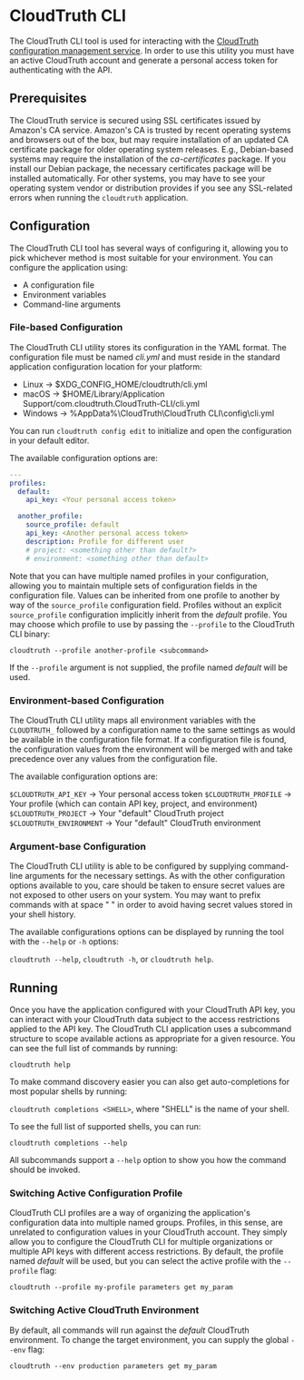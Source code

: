 CloudTruth CLI
==============

The CloudTruth CLI tool is used for interacting with the [CloudTruth configuration management service](https://cloudtruth.com).
In order to use this utility you must have an active CloudTruth account and generate a personal access token for authenticating with the API.

Prerequisites
-------------

The CloudTruth service is secured using SSL certificates issued by Amazon's CA service.
Amazon's CA is trusted by recent operating systems and browsers out of the box, but may require installation of an updated CA certificate package for older operating system releases.
E.g., Debian-based systems may require the installation of the _ca-certificates_ package.
If you install our Debian package, the necessary certificates package will be installed automatically.
For other systems, you may have to see your operating system vendor or distribution provides if you see any SSL-related errors when running the `cloudtruth` application.

Configuration
-------------

The CloudTruth CLI tool has several ways of configuring it, allowing you to pick whichever method is most suitable for your environment.
You can configure the application using:

* A configuration file
* Environment variables
* Command-line arguments


### File-based Configuration

The CloudTruth CLI utility stores its configuration in the YAML format.
The configuration file must be named _cli.yml_ and must reside in the standard application configuration location for your platform:

* Linux -> $XDG_CONFIG_HOME/cloudtruth/cli.yml
* macOS -> $HOME/Library/Application Support/com.cloudtruth.CloudTruth-CLI/cli.yml
* Windows -> %AppData%\CloudTruth\CloudTruth CLI\config\cli.yml

You can run `cloudtruth config edit` to initialize and open the configuration in your default editor.

The available configuration options are:

```yaml
--- 
profiles:
  default:
    api_key: <Your personal access token>

  another_profile:
    source_profile: default
    api_key: <Another personal access token>
    description: Profile for different user
    # project: <something other than default?>
    # environment: <something other than default>
```

Note that you can have multiple named profiles in your configuration, allowing you to maintain multiple sets of configuration fields in the configuration file.
Values can be inherited from one profile to another by way of the `source_profile` configuration field.
Profiles without an explicit `source_profile` configuration implicitly inherit from the _default_ profile.
You may choose which profile to use by passing the `--profile` to the CloudTruth CLI binary:

`cloudtruth --profile another-profile <subcommand>`

If the `--profile` argument is not supplied, the profile named _default_ will be used.

### Environment-based Configuration

The CloudTruth CLI utility maps all environment variables with the `CLOUDTRUTH_` followed by a configuration name to the same settings as would be available in the configuration file format.
If a configuration file is found, the configuration values from the environment will be merged with and take precedence over any values from the configuration file.

The available configuration options are:

`$CLOUDTRUTH_API_KEY` -> Your personal access token
`$CLOUDTRUTH_PROFILE` -> Your profile (which can contain API key, project, and environment)
`$CLOUDTRUTH_PROJECT` -> Your "default" CloudTruth project
`$CLOUDTRUTH_ENVIRONMENT` -> Your "default" CloudTruth environment


### Argument-base Configuration

The CloudTruth CLI utility is able to be configured by supplying command-line arguments for the necessary settings.
As with the other configuration options available to you, care should be taken to ensure secret values are not exposed to other users on your system.
You may want to prefix commands with at space " " in order to avoid having secret values stored in your shell history.

The available configurations options can be displayed by running the tool with the `--help` or `-h` options:

`cloudtruth --help`, `cloudtruth -h`, or `cloudtruth help`.


Running
-------

Once you have the application configured with your CloudTruth API key, you can interact with your CloudTruth data subject to the access restrictions applied to the API key.
The CloudTruth CLI application uses a subcommand structure to scope available actions as appropriate for a given resource. You can see the full list of commands by running:

`cloudtruth help`

To make command discovery easier you can also get auto-completions for most popular shells by running:

`cloudtruth completions <SHELL>`, where "SHELL" is the name of your shell.

To see the full list of supported shells, you can run:

`cloudtruth completions --help`

All subcommands support a `--help` option to show you how the command should be invoked.

### Switching Active Configuration Profile

CloudTruth CLI profiles are a way of organizing the application's configuration data into multiple named groups.
Profiles, in this sense, are unrelated to configuration values in your CloudTruth account.
They simply allow you to configure the CloudTruth CLI for multiple organizations or multiple API keys with different access restrictions.
By default, the profile named _default_ will be used, but you can select the active profile with the `--profile` flag:

`cloudtruth --profile my-profile parameters get my_param`

### Switching Active CloudTruth Environment

By default, all commands will run against the _default_ CloudTruth environment.
To change the target environment, you can supply the global `--env` flag:

`cloudtruth --env production parameters get my_param`

